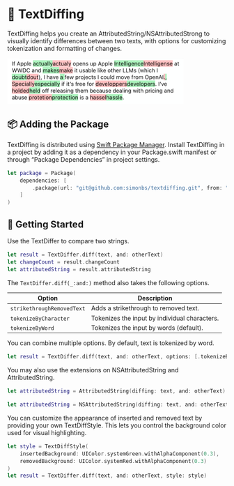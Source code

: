 # 🧬 TextDiffing

TextDiffing helps you create an AttributedString/NSAttributedStrong to visually identify differences between two texts, with options for customizing tokenization and formatting of changes.

<img src="screenshot.png" width="405"/>

## 📦 Adding the Package

TextDiffing is distributed using [Swift Package Manager](https://www.swift.org/documentation/package-manager/). Install TextDiffing in a project by adding it as a dependency in your Package.swift manifest or through “Package Dependencies” in project settings.

```swift
let package = Package(
    dependencies: [
        .package(url: "git@github.com:simonbs/textdiffing.git", from: "1.0.1")
    ]
)
```

## 🚀 Getting Started

Use the TextDiffer to compare two strings.

```swift
let result = TextDiffer.diff(text, and: otherText)
let changeCount = result.changeCount
let attributedString = result.attributedString
```

The `TextDiffer.diff(_:and:)` method also takes the following options.

|Option|Description|
|-|-|
|`strikethroughRemovedText`|Adds a strikethrough to removed text.|
|`tokenizeByCharacter`|Tokenizes the input by individual characters.|
|`tokenizeByWord`|Tokenizes the input by words (default).|

You can combine multiple options. By default, text is tokenized by word.

```swift
let result = TextDiffer.diff(text, and: otherText, options: [.tokenizeByCharacter, .strikethroughRemovedText])
```

You may also use the extensions on NSAttributedString and AttributedString.

```swift
let attributedString = AttributedString(diffing: text, and: otherText)
```

```swift
let attributedString = NSAttributedString(diffing: text, and: otherText)
```

You can customize the appearance of inserted and removed text by providing your own TextDiffStyle. This lets you control the background color used for visual highlighting.

```swift
let style = TextDiffStyle(
    insertedBackground: UIColor.systemGreen.withAlphaComponent(0.3),
    removedBackground: UIColor.systemRed.withAlphaComponent(0.3)
)
let result = TextDiffer.diff(text, and: otherText, style: style)
```
